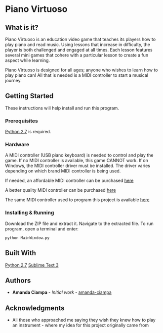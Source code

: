 # Piano Virtuoso

## What is it?

Piano Virtuoso is an education video game that teaches its players how to play piano and read music. Using lessons that increase in difficulty, the player is both challenged and engaged at all times. Each lesson features several mini games that cohere with a particular lesson to create a fun aspect while learning.

Piano Virtuoso is designed for all ages; anyone who wishes to learn how to play piano can! All that is needed is a MIDI controller to start a musical journey.

## Getting Started

These instructions will help install and run this program. 

### Prerequisites

[Python 2.7](https://www.python.org/downloads/) is required.

### Hardware

A MIDI controller (USB piano keyboard) is needed to control and play the game. If no MIDI controller is available, this game CANNOT work. If on Windows, the MIDI controller driver must be installed. The driver varies depending on which brand MIDI controller is being used. 

If needed, an affordable MIDI controller can be purchased [here](http://a.co/8TdnfLH)

A better quality MIDI controller can be purchased [here](http://a.co/6og8L8X)

The same MIDI controller used to program this project is available [here](http://a.co/cFtrm0i)

### Installing & Running

Download the ZIP file and extract it. Navigate to the extracted file. To run program, open a terminal and enter:
```
python MainWindow.py
```

## Built With
[Python 2.7](https://www.python.org/)
[Sublime Text 3](https://www.sublimetext.com/)

## Authors

* **Amanda Ciampa** - *Initial work* - [amanda-ciampa](https://github.com/amanda-ciampa)

## Acknowledgments

* All those who approached me saying they wish they knew how to play an instrument - where my idea for this project originally came from